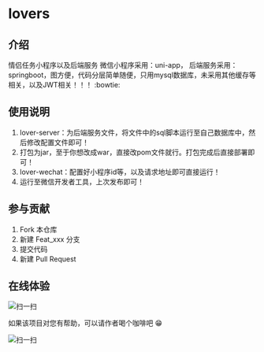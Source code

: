 # lovers

## 介绍
情侣任务小程序以及后端服务
微信小程序采用：uni-app，
后端服务采用：springboot，图方便，代码分层简单随便，只用mysql数据库，未采用其他缓存等相关，以及JWT相关！！！ :bowtie: 

## 使用说明

1.  lover-server：为后端服务文件，将文件中的sql脚本运行至自己数据库中，然后修改配置文件即可！
2.  打包为jar，至于你想改成war，直接改pom文件就行。打包完成后直接部署即可！
3.  lover-wechat：配置好小程序id等，以及请求地址即可直接运行！
4.  运行至微信开发者工具，上次发布即可！
## 参与贡献

1.  Fork 本仓库
2.  新建 Feat_xxx 分支
3.  提交代码
4.  新建 Pull Request


## 在线体验
![扫一扫](https://foruda.gitee.com/images/1667381978046345592/918cf41a_5719471.jpeg "gh_a8aa5a2c5afa_258.jpg")

如果该项目对您有帮助，可以请作者喝个咖啡吧 :grin: 

![扫一扫](https://foruda.gitee.com/images/1667384807347197234/a8d3b06c_5719471.jpeg "微信图片_20221102182613.jpg")
